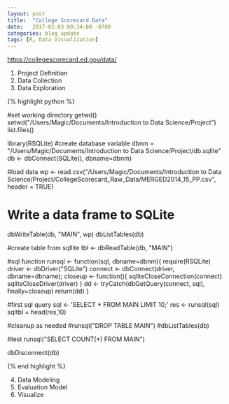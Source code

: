 ```yaml
---
layout: post
title:  "College Scorecard Data"
date:   2017-02-03 00:34:00 -0700
categories: blog update
tags: [R, Data Visualization]
---
```


https://collegescorecard.ed.gov/data/

1.	Project Definition 
2.	Data Collection
3.	Data Exploration

{% highlight python %}

#set working directory
getwd()
setwd("/Users/Magic/Documents/Introduction to Data Science/Project")
list.files()

library(RSQLite)
#create database variable
dbnm = "/Users/Magic/Documents/Introduction to Data Science/Project/db.sqlite"
db <- dbConnect(SQLite(), dbname=dbnm)

#load data
wp <- read.csv("/Users/Magic/Documents/Introduction to Data Science/Project/CollegeScorecard_Raw_Data/MERGED2014_15_PP.csv", header = TRUE)

# Write a data frame to SQLite
dbWriteTable(db, "MAIN", wp)
dbListTables(db)

#create table from sqllite
tbl <- dbReadTable(db, "MAIN")

#sql function
runsql <- function(sql, dbname=dbnm){
  require(RSQLite)
  driver <- dbDriver("SQLite")
  connect <- dbConnect(driver, dbname=dbname);
  closeup <- function(){
    sqliteCloseConnection(connect)
    sqliteCloseDriver(driver)
  }
  dd <- tryCatch(dbGetQuery(connect, sql), finally=closeup)
  return(dd)
}

#first sql query
sql <- 'SELECT * FROM MAIN LIMIT 10;'
res <- runsql(sql)
sqltbl = head(res,10)


#cleanup as needed
#runsql("DROP TABLE MAIN")
#dbListTables(db)

#test
runsql("SELECT COUNT(*) FROM MAIN")

dbDisconnect(db)

{% end highlight %}

4.	Data Modeling
5.	Evaluation Model
6.	Visualize
